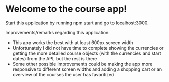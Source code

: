 # Welcome to the course app!

Start this application by running npm start and go to localhost:3000.

Improvements/remarks regarding this application:

- This app works the best with at least 600px screen width
- Unfortunately I did not have time to complete showing the currencies or getting the more detailed course objects (with the currencies and start dates) from the API, but the rest is there
- Some other possible improvements could be making the app more responsive to different screen widths and adding a shopping cart or an overview of the courses the user has favoritized
